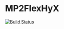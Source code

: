 # MP2FlexHyX

[![Build Status](https://github.com/FerdinandRieck/MP2FlexHyX.jl/actions/workflows/CI.yml/badge.svg?branch=main)](https://github.com/FerdinandRieck/MP2FlexHyX.jl/actions/workflows/CI.yml?query=branch%3Amain)
